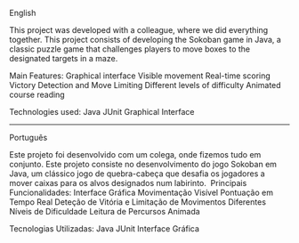 English

This project was developed with a colleague, where we did everything together.
This project consists of developing the Sokoban game in Java, a classic puzzle game that challenges players to move boxes to the designated targets in a maze.

Main Features:
Graphical interface
Visible movement
Real-time scoring
Victory Detection and Move Limiting
Different levels of difficulty
Animated course reading

Technologies used:
Java
JUnit
Graphical Interface

---------------------------

Português

Este projeto foi desenvolvido com um colega, onde fizemos tudo em conjunto.
Este projeto consiste no desenvolvimento do jogo Sokoban em Java, um clássico jogo de quebra-cabeça que desafia os jogadores a mover caixas para os alvos designados num labirinto.
​
Principais Funcionalidades:
Interface Gráfica
Movimentação Visível
Pontuação em Tempo Real
Deteção de Vitória e Limitação de Movimentos
Diferentes Níveis de Dificuldade
Leitura de Percursos Animada

Tecnologias Utilizadas:
Java
JUnit
Interface Gráfica
